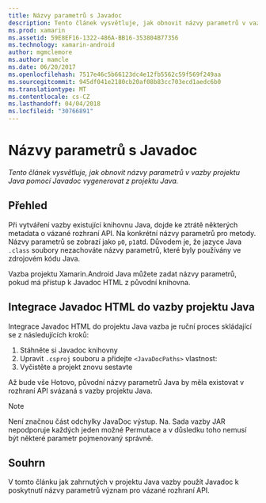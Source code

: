 ```yaml
---
title: Názvy parametrů s Javadoc
description: Tento článek vysvětluje, jak obnovit názvy parametrů v vazby projektu Java pomocí Javadoc vygenerovat z projektu Java.
ms.prod: xamarin
ms.assetid: 59E8EF16-1322-486A-BB16-353804B77356
ms.technology: xamarin-android
author: mgmclemore
ms.author: mamcle
ms.date: 06/20/2017
ms.openlocfilehash: 7517e46c5b66123dc4e12fb5562c59f569f249aa
ms.sourcegitcommit: 945df041e2180cb20af08b83cc703ecd1aedc6b0
ms.translationtype: MT
ms.contentlocale: cs-CZ
ms.lasthandoff: 04/04/2018
ms.locfileid: "30766891"
---
```

# <a name="naming-parameters-with-javadoc"></a>Názvy parametrů s Javadoc

_Tento článek vysvětluje, jak obnovit názvy parametrů v vazby projektu Java pomocí Javadoc vygenerovat z projektu Java._


## <a name="overview"></a>Přehled

Při vytváření vazby existující knihovnu Java, dojde ke ztrátě některých metadata o vázané rozhraní API. Na konkrétní názvy parametrů pro metody. Názvy parametrů se zobrazí jako `p0`, `p1`atd. Důvodem je, že jazyce Java `.class` soubory nezachováte názvy parametrů, které byly používány ve zdrojovém kódu Java. 

Vazba projektu Xamarin.Android Java můžete zadat názvy parametrů, pokud má přístup k Javadoc HTML z původní knihovna. 

## <a name="integrating-javadoc-html-into-a-java-binding-project"></a>Integrace Javadoc HTML do vazby projektu Java

Integrace Javadoc HTML do projektu Java vazba je ruční proces skládající se z následujících kroků: 

1.  Stáhněte si Javadoc knihovny
2.  Upravit `.csproj` souboru a přidejte `<JavaDocPaths>` vlastnost:
3.  Vyčistěte a projekt znovu sestavte

Až bude vše Hotovo, původní názvy parametrů Java by měla existovat v rozhraní API svázaná s vazby projektu Java. 


> [!NOTE]
> Není značnou část odchylky JavaDoc výstup. Na. Sada vazby JAR nepodporuje každých jeden možné Permutace a v důsledku toho nemusí být některé parametr pojmenovaný správně.


## <a name="summary"></a>Souhrn

V tomto článku jak zahrnutých v projektu Java vazby použít Javadoc k poskytnutí názvy parametrů význam pro vázané rozhraní API. 

